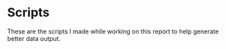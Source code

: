 # Scripts

These are the scripts I made while working on this report to help generate better data output.